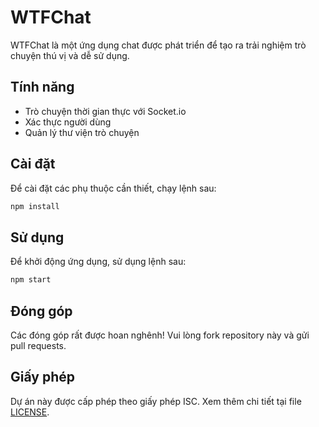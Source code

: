 
# WTFChat

WTFChat là một ứng dụng chat được phát triển để tạo ra trải nghiệm trò chuyện thú vị và dễ sử dụng.

## Tính năng
- Trò chuyện thời gian thực với Socket.io
- Xác thực người dùng
- Quản lý thư viện trò chuyện

## Cài đặt

Để cài đặt các phụ thuộc cần thiết, chạy lệnh sau:

```bash
npm install
```

## Sử dụng

Để khởi động ứng dụng, sử dụng lệnh sau:

```bash
npm start
```

## Đóng góp

Các đóng góp rất được hoan nghênh! Vui lòng fork repository này và gửi pull requests.

## Giấy phép

Dự án này được cấp phép theo giấy phép ISC. Xem thêm chi tiết tại file [LICENSE](LICENSE).
